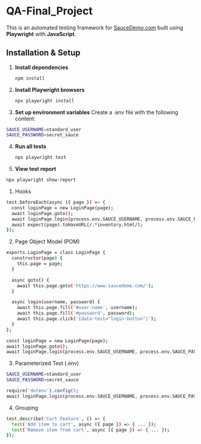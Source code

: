 # QA-Final_Project

This is an automated testing framework for [SauceDemo.com](https://www.saucedemo.com) built using **Playwright** with **JavaScript**.  

##  Installation & Setup

1. **Install dependencies**
      ```bash
   npm install
2. **Install Playwright browsers**
   ```bash
   npx playwright install
   ```
4. **Set up environment variables**
Create a .env file with the following content:
```bash
SAUCE_USERNAME=standard_user
SAUCE_PASSWORD=secret_sauce
```
4. **Run all tests**
   ```bash
   npx playwright test

6. **View test report**
 ```bash
 npx playwright show-report
```

1. Hooks
```bash
test.beforeEach(async ({ page }) => {
  const loginPage = new LoginPage(page);
  await loginPage.goto();
  await loginPage.login(process.env.SAUCE_USERNAME, process.env.SAUCE_PASSWORD);
  await expect(page).toHaveURL(/.*inventory.html/);
});
 ```

2. Page Object Model (POM)
```bash
exports.LoginPage = class LoginPage {
  constructor(page) {
    this.page = page;
  }

  async goto() {
    await this.page.goto('https://www.saucedemo.com/');
  }

  async login(username, password) {
    await this.page.fill('#user-name', username);
    await this.page.fill('#password', password);
    await this.page.click('[data-test="login-button"]');
  }
};
```

```bash
const loginPage = new LoginPage(page);
await loginPage.goto();
await loginPage.login(process.env.SAUCE_USERNAME, process.env.SAUCE_PASSWORD);

 ```

3. Parameterized Test (.env)
```bash
SAUCE_USERNAME=standard_user
SAUCE_PASSWORD=secret_sauce
```
```bash
require('dotenv').config();
await loginPage.login(process.env.SAUCE_USERNAME, process.env.SAUCE_PASSWORD);

 ```

 4. Grouping
```bash
test.describe('Cart Feature', () => {
  test('Add item to cart', async ({ page }) => { ... });
  test('Remove item from cart', async ({ page }) => { ... });
});

 ```
